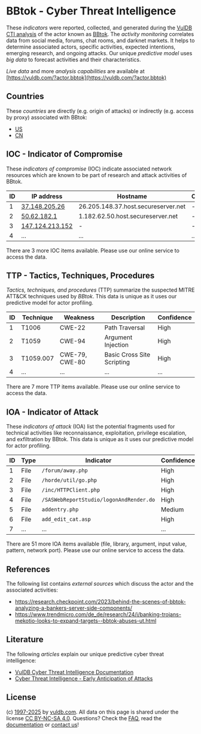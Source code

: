 # BBtok - Cyber Threat Intelligence

These _indicators_ were reported, collected, and generated during the [VulDB CTI analysis](https://vuldb.com/?kb.cti) of the actor known as [BBtok](https://vuldb.com/?actor.bbtok). The _activity monitoring_ correlates data from social media, forums, chat rooms, and darknet markets. It helps to determine associated actors, specific activities, expected intentions, emerging research, and ongoing attacks. Our unique _predictive model_ uses _big data_ to forecast activities and their characteristics.

_Live data_ and more _analysis capabilities_ are available at [https://vuldb.com/?actor.bbtok](https://vuldb.com/?actor.bbtok)

## Countries

These _countries_ are directly (e.g. origin of attacks) or indirectly (e.g. access by proxy) associated with BBtok:

* [US](https://vuldb.com/?country.us)
* [CN](https://vuldb.com/?country.cn)

## IOC - Indicator of Compromise

These _indicators of compromise_ (IOC) indicate associated network resources which are known to be part of research and attack activities of BBtok.

ID | IP address | Hostname | Campaign | Confidence
-- | ---------- | -------- | -------- | ----------
1 | [37.148.205.26](https://vuldb.com/?ip.37.148.205.26) | 26.205.148.37.host.secureserver.net | - | High
2 | [50.62.182.1](https://vuldb.com/?ip.50.62.182.1) | 1.182.62.50.host.secureserver.net | - | High
3 | [147.124.213.152](https://vuldb.com/?ip.147.124.213.152) | - | - | High
4 | ... | ... | ... | ...

There are 3 more IOC items available. Please use our online service to access the data.

## TTP - Tactics, Techniques, Procedures

_Tactics, techniques, and procedures_ (TTP) summarize the suspected MITRE ATT&CK techniques used by _BBtok_. This data is unique as it uses our predictive model for actor profiling.

ID | Technique | Weakness | Description | Confidence
-- | --------- | -------- | ----------- | ----------
1 | T1006 | CWE-22 | Path Traversal | High
2 | T1059 | CWE-94 | Argument Injection | High
3 | T1059.007 | CWE-79, CWE-80 | Basic Cross Site Scripting | High
4 | ... | ... | ... | ...

There are 7 more TTP items available. Please use our online service to access the data.

## IOA - Indicator of Attack

These _indicators of attack_ (IOA) list the potential fragments used for technical activities like reconnaissance, exploitation, privilege escalation, and exfiltration by BBtok. This data is unique as it uses our predictive model for actor profiling.

ID | Type | Indicator | Confidence
-- | ---- | --------- | ----------
1 | File | `/forum/away.php` | High
2 | File | `/horde/util/go.php` | High
3 | File | `/inc/HTTPClient.php` | High
4 | File | `/SASWebReportStudio/logonAndRender.do` | High
5 | File | `addentry.php` | Medium
6 | File | `add_edit_cat.asp` | High
7 | ... | ... | ...

There are 51 more IOA items available (file, library, argument, input value, pattern, network port). Please use our online service to access the data.

## References

The following list contains _external sources_ which discuss the actor and the associated activities:

* https://research.checkpoint.com/2023/behind-the-scenes-of-bbtok-analyzing-a-bankers-server-side-components/
* https://www.trendmicro.com/de_de/research/24/i/banking-trojans-mekotio-looks-to-expand-targets--bbtok-abuses-ut.html

## Literature

The following _articles_ explain our unique predictive cyber threat intelligence:

* [VulDB Cyber Threat Intelligence Documentation](https://vuldb.com/?kb.cti)
* [Cyber Threat Intelligence - Early Anticipation of Attacks](https://www.scip.ch/en/?labs.20201022)

## License

(c) [1997-2025](https://vuldb.com/?kb.changelog) by [vuldb.com](https://vuldb.com/?kb.about). All data on this page is shared under the license [CC BY-NC-SA 4.0](https://creativecommons.org/licenses/by-nc-sa/4.0/). Questions? Check the [FAQ](https://vuldb.com/?kb.faq), read the [documentation](https://vuldb.com/?kb) or [contact us](https://vuldb.com/?contact)!
